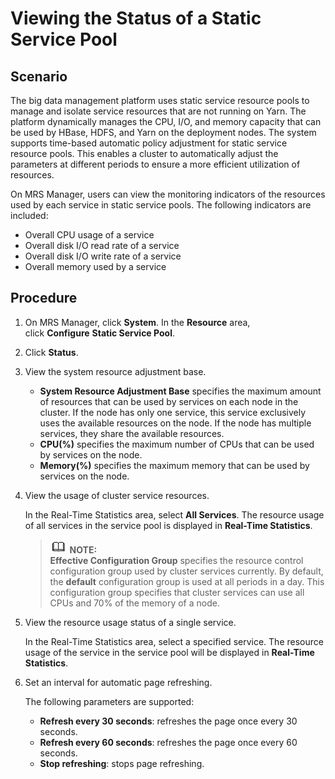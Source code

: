 # Viewing the Status of a Static Service Pool<a name="EN-US_TOPIC_0125375705"></a>

## Scenario<a name="section55506379185015"></a>

The big data management platform uses static service resource pools to manage and isolate service resources that are not running on Yarn. The platform dynamically manages the CPU, I/O, and memory capacity that can be used by HBase, HDFS, and Yarn on the deployment nodes. The system supports time-based automatic policy adjustment for static service resource pools. This enables a cluster to automatically adjust the parameters at different periods to ensure a more efficient utilization of resources.

On MRS Manager, users can view the monitoring indicators of the resources used by each service in static service pools. The following indicators are included:

-   Overall CPU usage of a service
-   Overall disk I/O read rate of a service
-   Overall disk I/O write rate of a service
-   Overall memory used by a service

## Procedure<a name="section23567813185316"></a>

1.  On MRS Manager, click  **System**. In the **Resource** area, click **Configure** **Static Service Pool**.
2.  Click  **Status**.
3.  View the system resource adjustment base.
    -   **System Resource Adjustment Base**  specifies the maximum amount of resources that can be used by services on each node in the cluster. If the node has only one service, this service exclusively uses the available resources on the node. If the node has multiple services, they share the available resources.
    -   **CPU\(%\)**  specifies the maximum number of CPUs that can be used by services on the node.
    -   **Memory\(%\)**  specifies the maximum memory that can be used by services on the node.

4.  View the usage of cluster service resources.

    In the Real-Time Statistics area, select  **All Services**. The resource usage of all services in the service pool is displayed in **Real-Time Statistics**.

    >![](public_sys-resources/icon-note.gif) **NOTE:**   
    >**Effective Configuration Group** specifies the resource control configuration group used by cluster services currently. By default, the **default**  configuration group is used at all periods in a day. This configuration group specifies that cluster services can use all CPUs and 70% of the memory of a node.  

5.  View the resource usage status of a single service.

    In the Real-Time Statistics area, select a specified service. The resource usage of the service in the service pool will be displayed in  **Real-Time Statistics**.

6.  Set an interval for automatic page refreshing.

    The following parameters are supported:

    -   **Refresh every 30 seconds**: refreshes the page once every 30 seconds.
    -   **Refresh every 60 seconds**: refreshes the page once every 60 seconds.
    -   **Stop refreshing**: stops page refreshing.



